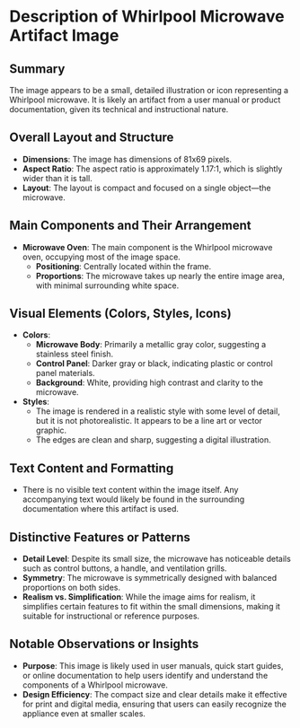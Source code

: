# Description of Whirlpool Microwave Artifact Image

## Summary
The image appears to be a small, detailed illustration or icon representing a Whirlpool microwave. It is likely an artifact from a user manual or product documentation, given its technical and instructional nature.

## Overall Layout and Structure
- **Dimensions**: The image has dimensions of 81x69 pixels.
- **Aspect Ratio**: The aspect ratio is approximately 1.17:1, which is slightly wider than it is tall.
- **Layout**: The layout is compact and focused on a single object—the microwave.

## Main Components and Their Arrangement
- **Microwave Oven**: The main component is the Whirlpool microwave oven, occupying most of the image space.
  - **Positioning**: Centrally located within the frame.
  - **Proportions**: The microwave takes up nearly the entire image area, with minimal surrounding white space.

## Visual Elements (Colors, Styles, Icons)
- **Colors**:
  - **Microwave Body**: Primarily a metallic gray color, suggesting a stainless steel finish.
  - **Control Panel**: Darker gray or black, indicating plastic or control panel materials.
  - **Background**: White, providing high contrast and clarity to the microwave.
- **Styles**:
  - The image is rendered in a realistic style with some level of detail, but it is not photorealistic. It appears to be a line art or vector graphic.
  - The edges are clean and sharp, suggesting a digital illustration.

## Text Content and Formatting
- There is no visible text content within the image itself. Any accompanying text would likely be found in the surrounding documentation where this artifact is used.

## Distinctive Features or Patterns
- **Detail Level**: Despite its small size, the microwave has noticeable details such as control buttons, a handle, and ventilation grills.
- **Symmetry**: The microwave is symmetrically designed with balanced proportions on both sides.
- **Realism vs. Simplification**: While the image aims for realism, it simplifies certain features to fit within the small dimensions, making it suitable for instructional or reference purposes.

## Notable Observations or Insights
- **Purpose**: This image is likely used in user manuals, quick start guides, or online documentation to help users identify and understand the components of a Whirlpool microwave.
- **Design Efficiency**: The compact size and clear details make it effective for print and digital media, ensuring that users can easily recognize the appliance even at smaller scales.